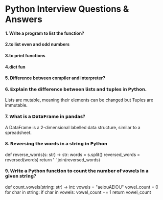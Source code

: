 # Python Interview Questions & Answers

#### 1. Write a program to list the function?

#### 2.to list even and odd numbers
#### 3.to print functions
#### 4.dict fun
#### 5. Difference between compiler and interpreter?

#### 6. 𝗘𝘅𝗽𝗹𝗮𝗶𝗻 𝘁𝗵𝗲 𝗱𝗶𝗳𝗳𝗲𝗿𝗲𝗻𝗰𝗲 𝗯𝗲𝘁𝘄𝗲𝗲𝗻 𝗹𝗶𝘀𝘁𝘀 𝗮𝗻𝗱 𝘁𝘂𝗽𝗹𝗲𝘀 𝗶𝗻 𝗣𝘆𝘁𝗵𝗼𝗻.
Lists are mutable, meaning their elements can be changed but Tuples are immutable.

#### 7. 𝗪𝗵𝗮𝘁 𝗶𝘀 𝗮 𝗗𝗮𝘁𝗮𝗙𝗿𝗮𝗺𝗲 𝗶𝗻 𝗽𝗮𝗻𝗱𝗮𝘀?
A DataFrame is a 2-dimensional labelled data structure, similar to a spreadsheet.

#### 8. 𝗥𝗲𝘃𝗲𝗿𝘀𝗶𝗻𝗴 𝘁𝗵𝗲 𝘄𝗼𝗿𝗱𝘀 𝗶𝗻 𝗮 𝘀𝘁𝗿𝗶𝗻𝗴 𝗶𝗻 𝗣𝘆𝘁𝗵𝗼𝗻
def reverse_words(s: str) -> str:
 words = s.split()
 reversed_words = reversed(words)
 return ' '.join(reversed_words)

#### 9. 𝗪𝗿𝗶𝘁𝗲 𝗮 𝗣𝘆𝘁𝗵𝗼𝗻 𝗳𝘂𝗻𝗰𝘁𝗶𝗼𝗻 𝘁𝗼 𝗰𝗼𝘂𝗻𝘁 𝘁𝗵𝗲 𝗻𝘂𝗺𝗯𝗲𝗿 𝗼𝗳 𝘃𝗼𝘄𝗲𝗹𝘀 𝗶𝗻 𝗮 𝗴𝗶𝘃𝗲𝗻 𝘀𝘁𝗿𝗶𝗻𝗴?
def count_vowels(string: str) -> int:
 vowels = "aeiouAEIOU"
 vowel_count = 0
 for char in string:
 if char in vowels:
 vowel_count += 1
 return vowel_count
